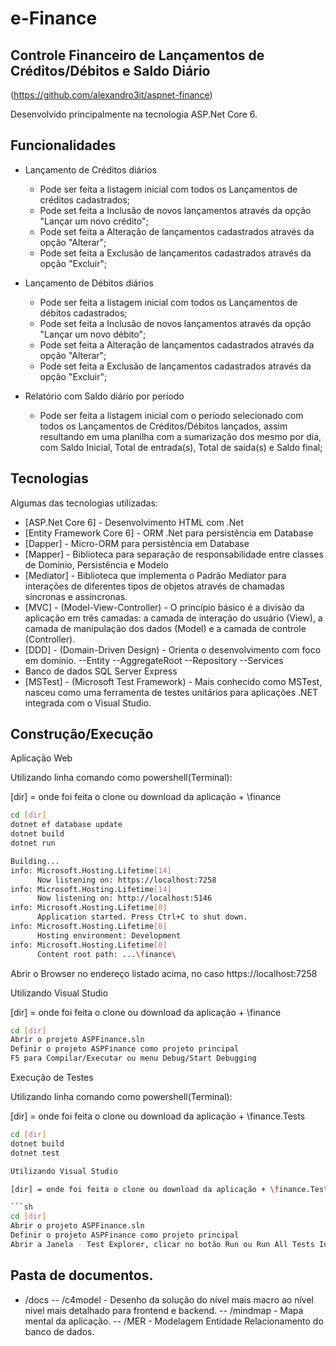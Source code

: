 # e-Finance
## Controle Financeiro de Lançamentos de Créditos/Débitos e Saldo Diário

(https://github.com/alexandro3it/aspnet-finance)

Desenvolvido principalmente na tecnologia ASP.Net Core 6.

## Funcionalidades

- Lançamento de Créditos diários
    - Pode ser feita a listagem inicial com todos os Lançamentos de créditos cadastrados;
    - Pode set feita a Inclusão de novos lançamentos através da opção "Lançar um novo crédito";
    - Pode set feita a Alteração de lançamentos cadastrados através da opção "Alterar";
    - Pode set feita a Exclusão de lançamentos cadastrados através da opção "Excluir";
    
- Lançamento de Débitos diários
    - Pode ser feita a listagem inicial com todos os Lançamentos de débitos cadastrados;
    - Pode set feita a Inclusão de novos lançamentos através da opção "Lançar um novo débito";
    - Pode set feita a Alteração de lançamentos cadastrados através da opção "Alterar";
    - Pode set feita a Exclusão de lançamentos cadastrados através da opção "Excluir";
    
- Relatório com Saldo diário por período
    - Pode ser feita a listagem inicial com o período selecionado com todos os Lançamentos de Créditos/Débitos lançados, assim resultando em uma planilha com a sumarização dos mesmo por dia, com Saldo Inicial, Total de entrada(s), Total de saída(s) e Saldo final;


## Tecnologias

Algumas das tecnologias utilizadas:

- [ASP.Net Core 6] - Desenvolvimento HTML com .Net
- [Entity Framework Core 6] - ORM .Net para persistência em Database
- [Dapper] - Micro-ORM para persistência em Database
- [Mapper] - Biblioteca para separação de responsabilidade entre classes de Domínio, Persistência e Modelo
- [Mediator] - Biblioteca que implementa o Padrão Mediator para interações de diferentes tipos de objetos através de chamadas síncronas e assíncronas.
- [MVC] - (Model-View-Controller) - O princípio básico é a divisão da aplicação em três camadas: a camada de interação do usuário (View), a camada de manipulação dos dados (Model) e a camada de controle (Controller).
- [DDD] - (Domain-Driven Design) - Orienta o desenvolvimento com foco em domínio.
--Entity
--AggregateRoot
--Repository
--Services
- Banco de dados SQL Server Express
- [MSTest] - (Microsoft Test Framework) - Mais conhecido como MSTest, nasceu como uma ferramenta de testes unitários para aplicações .NET integrada com o Visual Studio.

## Construção/Execução

Aplicação Web

Utilizando linha comando como powershell(Terminal):

[dir] = onde foi feita o clone ou download da aplicação + \finance

```sh
cd [dir]
dotnet ef database update
dotnet build
dotnet run

Building...
info: Microsoft.Hosting.Lifetime[14]
      Now listening on: https://localhost:7258
info: Microsoft.Hosting.Lifetime[14]
      Now listening on: http://localhost:5146
info: Microsoft.Hosting.Lifetime[0]
      Application started. Press Ctrl+C to shut down.
info: Microsoft.Hosting.Lifetime[0]
      Hosting environment: Development
info: Microsoft.Hosting.Lifetime[0]
      Content root path: ...\finance\
```

Abrir o Browser no endereço  listado acima, no caso https://localhost:7258

Utilizando Visual Studio

[dir] = onde foi feita o clone ou download da aplicação + \finance

```sh
cd [dir]
Abrir o projeto ASPFinance.sln
Definir o projeto ASPFinance como projeto principal 
F5 para Compilar/Executar ou menu Debug/Start Debugging
```

Execução de Testes

Utilizando linha comando como powershell(Terminal):

[dir] = onde foi feita o clone ou download da aplicação + \finance.Tests

```sh
cd [dir]
dotnet build
dotnet test

Utilizando Visual Studio

[dir] = onde foi feita o clone ou download da aplicação + \finance.Tests

```sh
cd [dir]
Abrir o projeto ASPFinance.sln
Definir o projeto ASPFinance como projeto principal
Abrir a Janela - Test Explorer, clicar no botão Run ou Run All Tests In View
```

## Pasta de documentos.

- /docs
-- /c4model - Desenho da solução do nível mais macro ao nível nivel mais detalhado para frontend e backend.
-- /mindmap - Mapa mental da aplicação.
-- /MER - Modelagem Entidade Relacionamento do banco de dados.


[//]: # (These are reference links used in the body of this note and get stripped out when the markdown processor does its job. There is no need to format nicely because it shouldn't be seen. Thanks SO - http://stackoverflow.com/questions/4823468/store-comments-in-markdown-syntax)

   [alexandro-ribeiro]: <https://github.com/alexandro3it>
